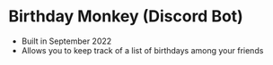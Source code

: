 # Birthday Monkey (Discord Bot)
- Built in September 2022
- Allows you to keep track of a list of birthdays among your friends
